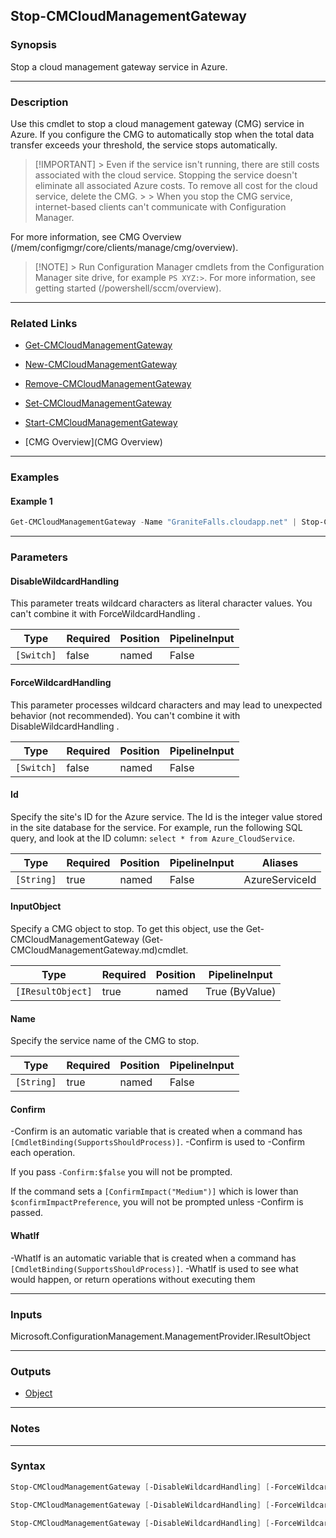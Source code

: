 Stop-CMCloudManagementGateway
-----------------------------




### Synopsis
Stop a cloud management gateway service in Azure.



---


### Description

Use this cmdlet to stop a cloud management gateway (CMG) service in Azure. If you configure the CMG to automatically stop when the total data transfer exceeds your threshold, the service stops automatically.



> [!IMPORTANT] > Even if the service isn't running, there are still costs associated with the cloud service. Stopping the service doesn't eliminate all associated Azure costs. To remove all cost for the cloud service, delete the CMG. > > When you stop the CMG service, internet-based clients can't communicate with Configuration Manager.



For more information, see CMG Overview (/mem/configmgr/core/clients/manage/cmg/overview).



> [!NOTE] > Run Configuration Manager cmdlets from the Configuration Manager site drive, for example `PS XYZ:>`. For more information, see getting started (/powershell/sccm/overview).



---


### Related Links
* [Get-CMCloudManagementGateway](Get-CMCloudManagementGateway)



* [New-CMCloudManagementGateway](New-CMCloudManagementGateway)



* [Remove-CMCloudManagementGateway](Remove-CMCloudManagementGateway)



* [Set-CMCloudManagementGateway](Set-CMCloudManagementGateway)



* [Start-CMCloudManagementGateway](Start-CMCloudManagementGateway)



* [CMG Overview](CMG Overview)





---


### Examples
#### Example 1
```PowerShell
Get-CMCloudManagementGateway -Name "GraniteFalls.cloudapp.net" | Stop-CMCloudManagementGateway
```



---


### Parameters
#### **DisableWildcardHandling**

This parameter treats wildcard characters as literal character values. You can't combine it with ForceWildcardHandling .






|Type      |Required|Position|PipelineInput|
|----------|--------|--------|-------------|
|`[Switch]`|false   |named   |False        |



#### **ForceWildcardHandling**

This parameter processes wildcard characters and may lead to unexpected behavior (not recommended). You can't combine it with DisableWildcardHandling .






|Type      |Required|Position|PipelineInput|
|----------|--------|--------|-------------|
|`[Switch]`|false   |named   |False        |



#### **Id**

Specify the site's ID for the Azure service. The Id is the integer value stored in the site database for the service. For example, run the following SQL query, and look at the ID column: `select * from Azure_CloudService`.






|Type      |Required|Position|PipelineInput|Aliases       |
|----------|--------|--------|-------------|--------------|
|`[String]`|true    |named   |False        |AzureServiceId|



#### **InputObject**

Specify a CMG object to stop. To get this object, use the Get-CMCloudManagementGateway (Get-CMCloudManagementGateway.md)cmdlet.






|Type             |Required|Position|PipelineInput |
|-----------------|--------|--------|--------------|
|`[IResultObject]`|true    |named   |True (ByValue)|



#### **Name**

Specify the service name of the CMG to stop.






|Type      |Required|Position|PipelineInput|
|----------|--------|--------|-------------|
|`[String]`|true    |named   |False        |



#### **Confirm**
-Confirm is an automatic variable that is created when a command has ```[CmdletBinding(SupportsShouldProcess)]```.
-Confirm is used to -Confirm each operation.

If you pass ```-Confirm:$false``` you will not be prompted.


If the command sets a ```[ConfirmImpact("Medium")]``` which is lower than ```$confirmImpactPreference```, you will not be prompted unless -Confirm is passed.

#### **WhatIf**
-WhatIf is an automatic variable that is created when a command has ```[CmdletBinding(SupportsShouldProcess)]```.
-WhatIf is used to see what would happen, or return operations without executing them


---


### Inputs
Microsoft.ConfigurationManagement.ManagementProvider.IResultObject





---


### Outputs
* [Object](https://learn.microsoft.com/en-us/dotnet/api/System.Object)






---


### Notes




---


### Syntax
```PowerShell
Stop-CMCloudManagementGateway [-DisableWildcardHandling] [-ForceWildcardHandling] -Id <String> [-Confirm] [-WhatIf] [<CommonParameters>]
```
```PowerShell
Stop-CMCloudManagementGateway [-DisableWildcardHandling] [-ForceWildcardHandling] -InputObject <IResultObject> [-Confirm] [-WhatIf] [<CommonParameters>]
```
```PowerShell
Stop-CMCloudManagementGateway [-DisableWildcardHandling] [-ForceWildcardHandling] -Name <String> [-Confirm] [-WhatIf] [<CommonParameters>]
```

